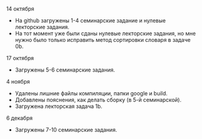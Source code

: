 14 октября
* На github загружены 1-4 семинарские задание и нулевые лекторские задания.
* На тот момент уже были сданы нулевые лекторские задания, но мне нужно было только исправить метод сортировки словаря в задаче 0b.

17 октября
* Загружены 5-6 семинарские задания.

4 ноября
* Удалены лишние файлы компиляции, папки google и build.
* Добавлены пояснения, как делать сборку (в 5-й семинарской).
* Загружена лекторская задача 1b.

6 декабря
* Загружены 7-10 семинарские задания.
